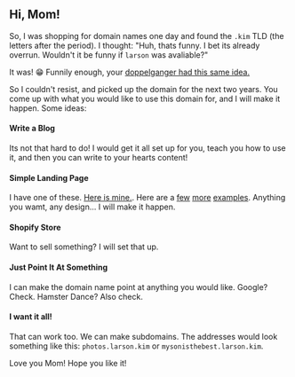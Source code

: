## Hi, Mom!

So, I was shopping for domain names one day and found the `.kim` TLD (the letters after the period). I thought: "Huh, thats funny. I bet its already overrun. Wouldn't it be funny if `larson` was avaliable?"

It was! 😁 Funnily enough, your [doppelganger had this same idea.](https://larsen.kim)

So I couldn't resist, and picked up the domain for the next two years. You come up with what you would like to use this domain for, and I will make it happen. Some ideas:

#### Write a Blog
Its not that hard to do! I would get it all set up for you, teach you how to use it, and then you can write to your hearts content!

#### Simple Landing Page
I have one of these. [Here is mine.](https://eatrunco.de). Here are a [few](http://www.geschehaas.com/) [more](https://kaysiegarza.com/) [examples](http://www.shannonefranklin.com/). Anything you wamt, any design... I will make it happen.

#### Shopify Store
Want to sell something? I will set that up.

#### Just Point It At Something
I can make the domain name point at anything you would like. Google? Check. Hamster Dance? Also check.

#### I want it all!
That can work too. We can make subdomains. The addresses would look something like this: `photos.larson.kim` or `mysonisthebest.larson.kim`.

Love you Mom! Hope you like it!
